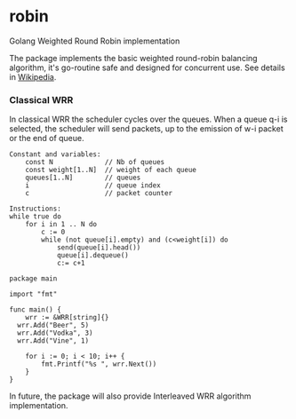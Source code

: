 # robin
Golang Weighted Round Robin implementation

The package implements the basic weighted round-robin balancing algorithm, it's go-routine safe and designed for concurrent use. 
See details in [Wikipedia](https://en.wikipedia.org/wiki/Weighted_round_robin).


### Classical WRR
In classical WRR the scheduler cycles over the queues.
When a queue q-i is selected, the scheduler will send packets, up to the emission of w-i packet or the end of queue.

```pseudo
Constant and variables: 
    const N             // Nb of queues 
    const weight[1..N]  // weight of each queue
    queues[1..N]        // queues
    i                   // queue index
    c                   // packet counter
    
Instructions:
while true do 
    for i in 1 .. N do
        c := 0
        while (not queue[i].empty) and (c<weight[i]) do
            send(queue[i].head())
            queue[i].dequeue()
            c:= c+1
```

```golang
package main

import "fmt"

func main() {
	wrr := &WRR[string]{}
  wrr.Add("Beer", 5)
  wrr.Add("Vodka", 3)
  wrr.Add("Vine", 1)

	for i := 0; i < 10; i++ {
		fmt.Printf("%s ", wrr.Next())
	}
}
```

In future, the package will also provide Interleaved WRR algorithm implementation.
